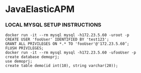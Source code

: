 # JavaElasticAPM

### LOCAL MYSQL SETUP INSTRUCTIONS
```docker run --name some-mysql -e MYSQL_ROOT_PASSWORD=my-secret-pw -p 3306:3306 -d mysql
docker run -it --rm mysql mysql -h172.23.5.60 -uroot -p
CREATE USER 'fooUser' IDENTIFIED BY 'test123';
GRANT ALL PRIVILEGES ON *.* TO 'fooUser'@'172.23.5.60’;
FLUSH PRIVILEGES;
docker run -it --rm mysql mysql -h172.23.5.60 -ufooUser -p
create database demoprj;
use demoprj;
create table demo(id int(10), string varchar(20));
